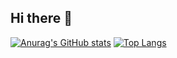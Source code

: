 ## Hi there 👋


[![Anurag's GitHub stats](https://github-readme-stats.vercel.app/api?username=Jack-Chen-Hi)](https://github.com/anuraghazra/github-readme-stats)
[![Top Langs](https://github-readme-stats.vercel.app/api/top-langs/?username=zhanglina94)](https://github.com/anuraghazra/github-readme-stats)
<!--
![Anurag's GitHub stats](https://github-readme-stats.vercel.app/api?username=Jack-Chen-Hi)

<!--
**Jack-Chen-Hi/Jack-Chen-Hi** is a ✨ _special_ ✨ repository because its `README.md` (this file) appears on your GitHub profile.

Here are some ideas to get you started:

- 🔭 I’m currently working on ...
- 🌱 I’m currently learning ...
- 👯 I’m looking to collaborate on ...
- 🤔 I’m looking for help with ...
- 💬 Ask me about ...
- 📫 How to reach me: ...
- 😄 Pronouns: ...
- ⚡ Fun fact: ...
-->
